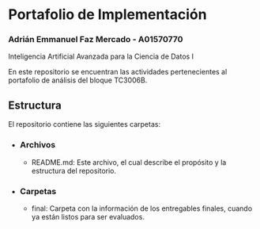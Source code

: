 # Portafolio de Implementación
### Adrián Emmanuel Faz Mercado - A01570770

Inteligencia Artificial Avanzada para la Ciencia de Datos I

En este repositorio se encuentran las actividades pertenecientes al portafolio de análisis del bloque TC3006B.

## Estructura
El repositorio contiene las siguientes carpetas:

* ### **Archivos**
  * README.md: Este archivo, el cual describe el propósito y la estructura del repositorio.  
* ### **Carpetas**
   * final: Carpeta con la información de los entregables finales, cuando ya están listos para ser evaluados.


